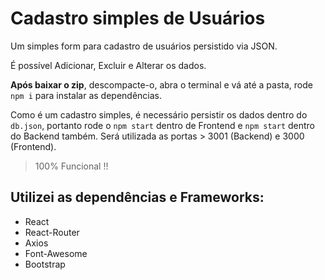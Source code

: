 # Cadastro simples de Usuários
Um simples form para cadastro de usuários persistido via JSON. 

É possível Adicionar, Excluir e Alterar os dados. 

**Após baixar o zip**, descompacte-o, abra o terminal e vá até a pasta, rode `npm i` para instalar as dependências. 

Como é um cadastro simples, é necessário persistir os dados dentro do `db.json`, portanto rode o `npm start` dentro de Frontend e `npm start` dentro do Backend também.
Será utilizada as portas > 3001 (Backend) e 3000 (Frontend).

> 100% Funcional !! 

## Utilizei as dependências e Frameworks: 
- React
- React-Router
- Axios
- Font-Awesome
- Bootstrap
